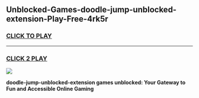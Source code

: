 
## Unblocked-Games-doodle-jump-unblocked-extension-Play-Free-4rk5r
<h3>
<a href="https://premium76.site?title=doodle-jump-unblocked-extension&ref=15A">CLICK TO PLAY</a></h3>
<hr>

<h3>
<a href="https://premium76.site?title=doodle-jump-unblocked-extension&ref=15A">CLICK 2 PLAY</a>
  
</h3>

<a href="https://premium76.site?title=doodle-jump-unblocked-extension&ref=15A"><img src="https://clearcache.store/games.png"></a>


**doodle-jump-unblocked-extension games unblocked: Your Gateway to Fun and Accessible Online Gaming**
